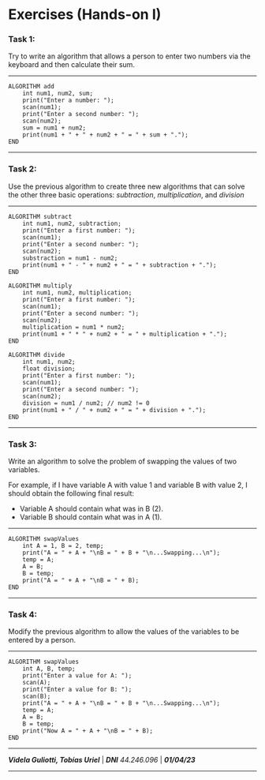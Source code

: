 # Exercises (Hands-on I)
### Task 1:
Try to write an algorithm that allows a person to enter two numbers via the keyboard and then calculate their sum.
- - -
    ALGORITHM add
        int num1, num2, sum;
        print("Enter a number: ");
        scan(num1);
        print("Enter a second number: ");
        scan(num2);
        sum = num1 + num2;
        print(num1 + " + " + num2 + " = " + sum + ".");
    END
- - -
### Task 2:
Use the previous algorithm to create three new algorithms that can solve the other three basic operations: _subtraction_, _multiplication_, and _division_
- - -
    ALGORITHM subtract
        int num1, num2, subtraction;
        print("Enter a first number: ");
        scan(num1);
        print("Enter a second number: ");
        scan(num2);
        substraction = num1 - num2;
        print(num1 + " - " + num2 + " = " + subtraction + ".");
    END

    ALGORITHM multiply
        int num1, num2, multiplication;
        print("Enter a first number: ");
        scan(num1);
        print("Enter a second number: ");
        scan(num2);
        multiplication = num1 * num2;
        print(num1 + " * " + num2 + " = " + multiplication + ".");
    END

    ALGORITHM divide
        int num1, num2;
        float division;
        print("Enter a first number: ");
        scan(num1);
        print("Enter a second number: ");
        scan(num2);
        division = num1 / num2; // num2 != 0
        print(num1 + " / " + num2 + " = " + division + ".");
    END
- - -
### Task 3:
Write an algorithm to solve the problem of swapping the values of two variables.

For example, if I have variable A with value 1 and variable B with value 2, I should obtain the following final result:

+ Variable A should contain what was in B (2).
+ Variable B should contain what was in A (1).
- - -
    ALGORITHM swapValues
        int A = 1, B = 2, temp;
        print("A = " + A + "\nB = " + B + "\n...Swapping...\n");
        temp = A;
        A = B;
        B = temp;
        print("A = " + A + "\nB = " + B);
    END
- - -
### Task 4:
Modify the previous algorithm to allow the values of the variables to be entered by a person.
- - -
    ALGORITHM swapValues
        int A, B, temp;
        print("Enter a value for A: ");
        scan(A);
        print("Enter a value for B: ");
        scan(B);
        print("A = " + A + "\nB = " + B + "\n...Swapping...\n");
        temp = A;
        A = B;
        B = temp;
        print("Now A = " + A + "\nB = " + B);
    END
- - -
___Videla Guliotti, Tobías Uriel___ | ___DNI___ _44.246.096_ | ___01/04/23___
- - -
